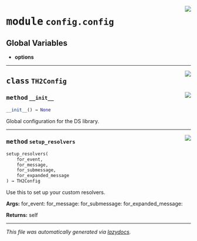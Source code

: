 <!-- markdownlint-disable -->

<a href="../../th2_data_services/config/config.py#L0"><img align="right" style="float:right;" src="https://img.shields.io/badge/-source-cccccc?style=flat-square"></a>

# <kbd>module</kbd> `config.config`




**Global Variables**
---------------
- **options**


---

<a href="../../th2_data_services/config/config.py#L23"><img align="right" style="float:right;" src="https://img.shields.io/badge/-source-cccccc?style=flat-square"></a>

## <kbd>class</kbd> `TH2Config`




<a href="../../th2_data_services/config/config.py#L24"><img align="right" style="float:right;" src="https://img.shields.io/badge/-source-cccccc?style=flat-square"></a>

### <kbd>method</kbd> `__init__`

```python
__init__() → None
```

Global configuration for the DS library. 




---

<a href="../../th2_data_services/config/config.py#L57"><img align="right" style="float:right;" src="https://img.shields.io/badge/-source-cccccc?style=flat-square"></a>

### <kbd>method</kbd> `setup_resolvers`

```python
setup_resolvers(
    for_event,
    for_message,
    for_submessage,
    for_expanded_message
) → TH2Config
```

Use this to set up your custom resolvers. 



**Args:**
  for_event:  for_message:  for_submessage:  for_expanded_message: 



**Returns:**
  self 




---

_This file was automatically generated via [lazydocs](https://github.com/ml-tooling/lazydocs)._
